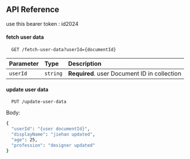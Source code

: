 ## API Reference

use this bearer token : id2024

#### fetch user data

```http
  GET /fetch-user-data?userId={documentId}
```

| Parameter | Type     | Description                                  |
| :-------- | :------- | :------------------------------------------- |
| `userId`  | `string` | **Required**. user Document ID in collection |

#### update user data

```http
  PUT /update-user-data
```

Body:

```bash
{
  "userId": "{user documentId}",
  "displayName": "jiehan updated",
  "age": 25,
  "profession": "designer updated"
}

```
